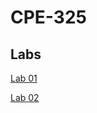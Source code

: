 # CPE-325
## Labs
[Lab 01](https://github.com/abumbalough/CPE-325/tree/master/Lab_01)

[Lab 02](https://github.com/abumbalough/CPE-325/tree/master/Lab_02)

